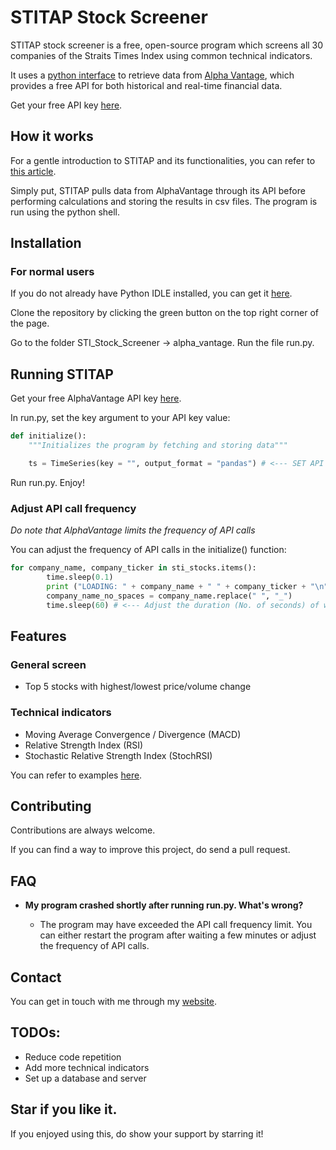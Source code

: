 # STITAP Stock Screener

STITAP stock screener is a free, open-source program which screens all 30 companies of the Straits Times Index using common technical indicators.

It uses a [python interface](https://github.com/RomelTorres/alpha_vantage) to retrieve data from [Alpha Vantage](https://www.alphavantage.co/), which provides a free API for both historical and real-time financial data.

Get your free API key [here](https://www.alphavantage.co/support/#api-key).

## How it works

For a gentle introduction to STITAP and its functionalities, you can refer to [this article](http://www.leeweimin.com/2018/07/19/programming-your-free-singapore-stock-screener/).

Simply put, STITAP pulls data from AlphaVantage through its API before performing calculations and storing the results in csv files. The program is run using the python shell.

## Installation

### For normal users

If you do not already have Python IDLE installed, you can get it [here](https://www.python.org/getit/).

Clone the repository by clicking the green button on the top right corner of the page.

Go to the folder STI_Stock_Screener -> alpha_vantage. Run the file run.py.

## Running STITAP

Get your free AlphaVantage API key [here](https://www.alphavantage.co/support/#api-key).

In run.py, set the key argument to your API key value:

```python
def initialize():
	"""Initializes the program by fetching and storing data"""

	ts = TimeSeries(key = "", output_format = "pandas") # <--- SET API KEY HERE
```

Run run.py. Enjoy!

### Adjust API call frequency

*Do note that AlphaVantage limits the frequency of API calls*

You can adjust the frequency of API calls in the initialize() function:

```python
for company_name, company_ticker in sti_stocks.items():
		time.sleep(0.1)
		print ("LOADING: " + company_name + " " + company_ticker + "\n")
		company_name_no_spaces = company_name.replace(" ", "_")
		time.sleep(60) # <--- Adjust the duration (No. of seconds) of waiting time between each API call here
```

## Features

### General screen

* Top 5 stocks with highest/lowest price/volume change

### Technical indicators

* Moving Average Convergence / Divergence (MACD)
* Relative Strength Index (RSI)
* Stochastic Relative Strength Index (StochRSI)

You can refer to examples [here](http://www.leeweimin.com/2018/07/19/programming-your-free-singapore-stock-screener/).

## Contributing

Contributions are always welcome.

If you can find a way to improve this project, do send a pull request.

## FAQ

* **My program crashed shortly after running run.py. What's wrong?**

  * The program may have exceeded the API call frequency limit. You can either restart the program after waiting a few minutes or adjust the frequency of API calls.

## Contact

You can get in touch with me through my [website](http://www.leeweimin.com/contact/).

## TODOs:
* Reduce code repetition
* Add more technical indicators
* Set up a database and server

## Star if you like it.
If you enjoyed using this, do show your support by starring it!
